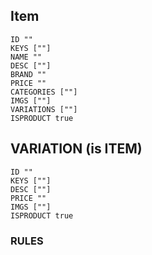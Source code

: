 ## Item

    ID ""
    KEYS [""]
    NAME ""
    DESC [""]
    BRAND ""
    PRICE ""
    CATEGORIES [""]
    IMGS [""]
    VARIATIONS [""]
    ISPRODUCT true

## VARIATION (is ITEM)

    ID ""
    KEYS [""]
    DESC [""]
    PRICE ""
    IMGS [""]
    ISPRODUCT true

### RULES

